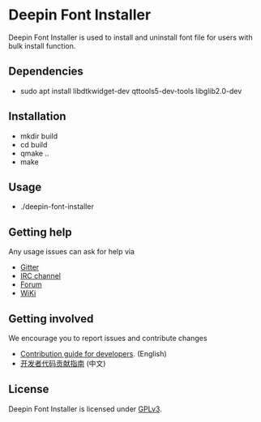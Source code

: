 # Deepin Font Installer

Deepin Font Installer is used to install and uninstall font file for users with bulk install function.

## Dependencies

* sudo apt install libdtkwidget-dev qttools5-dev-tools libglib2.0-dev

## Installation

* mkdir build
* cd build
* qmake ..
* make

## Usage

* ./deepin-font-installer

## Getting help

Any usage issues can ask for help via

* [Gitter](https://gitter.im/orgs/linuxdeepin/rooms)
* [IRC channel](https://webchat.freenode.net/?channels=deepin)
* [Forum](https://bbs.deepin.org)
* [WiKi](https://wiki.deepin.org/)

## Getting involved

We encourage you to report issues and contribute changes

* [Contribution guide for developers](https://github.com/linuxdeepin/developer-center/wiki/Contribution-Guidelines-for-Developers-en). (English)
* [开发者代码贡献指南](https://github.com/linuxdeepin/developer-center/wiki/Contribution-Guidelines-for-Developers) (中文)

## License

Deepin Font Installer is licensed under [GPLv3](LICENSE).
